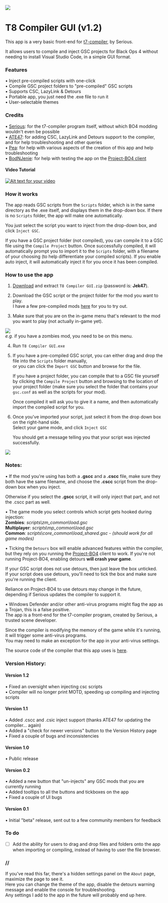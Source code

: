 ![](https://i.ibb.co/X3yN90q/TITLE.png)

# T8 Compiler GUI (v1.2)
This app is a very basic front-end for [t7-compiler](https://github.com/shiversoftdev/t7-compiler), by Serious.

It allows users to compile and inject GSC projects for Black Ops 4 without needing to install Visual Studio Code, in a simple GUI format.

### Features
• Inject pre-compiled scripts with one-click\
• Compile GSC project folders to "pre-compiled" GSC scripts\
• Supports CSC, LazyLink & Detours\
• Portable app, you just need the .exe file to run it\
• User-selectable themes

### Credits
• [Serious](https://github.com/shiversoftdev): for the t7-compiler program itself, without which BO4 modding wouldn't even be possible\
• [ATE47](https://github.com/ate47): for adding CSC, LazyLink and Detours support to the compiler, and for help troubleshooting and other queries\
• [Pea](https://github.com/NotNierPea): for help with various aspects of the creation of this app and help troubleshooting\
• [BodNJenie](https://github.com/bodnjenie14): for help with testing the app on the [Project-BO4 client](https://github.com/project-bo4/shield-development)

#### Video Tutorial
[![Alt text for your video](https://img.youtube.com/vi/gOs00GAwoH4/0.jpg)](https://www.youtube.com/watch?v=gOs00GAwoH4)

### How it works
The app reads GSC scripts from the `Scripts` folder, which is in the same directory as the .exe itself, and displays them in the drop-down box. If there is no `Scripts` folder, the app will make one automatically.

You just select the script you want to inject from the drop-down box, and click `Inject GSC`. 

If you have a GSC project folder (not compiled), you can compile it to a GSC file using the `Compile Project` button. Once successfully compiled, it will automatically prompt you to import it to the `Scripts` folder, with a filename of your choosing (to help differentiate your compiled scripts). If you enable auto inject, it will automatically inject it for you once it has been compiled.

### How to use the app
1. [Download](https://github.com/Jek47/BO4-GSC-Mods/blob/main/Tools/PC/T8%20Compiler%20GUI.zip) and extract `T8 Compiler GUI.zip` (password is: **Jek47**).

2. Download the GSC script or the project folder for the mod you want to play.\
   I have a few pre-compiled mods [here](https://github.com/Jek47/BO4-GSC-Mods/tree/main/Zombies%20Mods) for you to try out.

3. Make sure that you are on the in-game menu that's relevant to the mod you want to play (not actually in-game yet).

![](https://i.ibb.co/mhkjbD0/Zombies.png)\
*e.g.* if you have a zombies mod, you need to be on this menu.

4. Run `T8 Compiler GUI.exe`

5. If you have a pre-compiled GSC script, you can either drag and drop the file into the `Scripts` folder manually,\
   or you can click the `Import GSC` button and browse for the file.

   If you have a project folder, you can compile that to a GSC file yourself by clicking the `Compile Project` button and browsing to the location of your project folder (make sure you select the folder that contains your `gsc.conf` as well as the scripts for your mod).
   
   Once compiled it will ask you to give it a name, and then automatically import the compiled script for you.
   
6. Once you've imported your script, just select it from the drop down box on the right-hand side.\
   Select your game mode, and click `Inject GSC`

   You should get a message telling you that your script was injected successfully.

![](https://i.ibb.co/C517NwZ/STEP6.png)

### Notes:
• If the mod you're using has both a **.gscc** and a **.cscc** file, make sure they both have the same filename, and choose the **.cscc** script from the drop-down box when you inject.

Otherwise if you select the **.gscc** script, it will only inject that part, and not the .cscc part as well. 

• The game mode you select controls which script gets hooked during injection:\
**Zombies**: *scripts\zm_common\load.gsc*\
**Multiplayer**: *scripts\mp_common\load.gsc*\
**Common**: *scripts\core_common\load_shared.gsc - (should work for all game modes)*

• Ticking the `Detours` box will enable advanced features within the compiler, but they rely on you running the [Project-BO4](https://github.com/project-bo4/shield-development) client to work. If you're not running Project-BO4, enabling detours **will crash your game**. 

If your GSC script does not use detours, then just leave the box unticked.\
If your script does use detours, you'll need to tick the box and make sure you're running the client.

Reliance on Project-BO4 to use detours may change in the future, depending if Serious updates the compiler to support it. 

• Windows Defender and/or other anti-virus programs might flag the app as a Trojan, this is a false positive.\
The app is a front-end for the t7-compiler program, created by Serious, a trusted scene developer.

Since the compiler is modifying the memory of the game while it's running, it will trigger some anti-virus programs.\
You may need to make an exception for the app in your anti-virus settings.

The source code of the compiler that this app uses is [here](https://github.com/ate47/t7-compiler/tree/dev_csc_inj).

### Version History:
#### Version 1.2
• Fixed an oversight when injecting csc scripts\
• Compiler will no longer print MOTD, speeding up compiling and injecting scripts

#### Version 1.1
• Added .cscc and .csic inject support (thanks ATE47 for updating the compiler... again)\
• Added a "check for newer versions" button to the Version History page\
• Fixed a couple of bugs and inconsistencies

#### Version 1.0
• Public release

#### Version 0.2
• Added a new button that "un-injects" any GSC mods that you are currently running\
• Added tooltips to all the buttons and tickboxes on the app\
• Fixed a couple of UI bugs

#### Version 0.1
• Initial "beta" release, sent out to a few community members for feedback

### To do
- [ ] Add the ability for users to drag and drop files and folders onto the app when importing or compiling, instead of having to user the file browser.

### //

If you've read this far, there's a hidden settings panel on the `About` page, maximize the page to see it.\
Here you can change the theme of the app, disable the detours warning message and enable the console for troubleshooting.\
Any settings I add to the app in the future will probably end up here.
